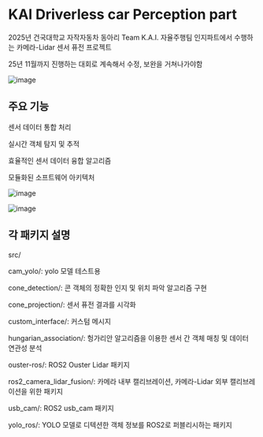 # KAI Driverless car Perception part
2025년 건국대학교 자작자동차 동아리 Team K.A.I. 자율주행팀 인지파트에서 수행하는 카메라-Lidar 센서 퓨전 프로젝트

25년 11월까지 진행하는 대회로 계속해서 수정, 보완을 거쳐나가야함

![image](https://github.com/user-attachments/assets/bcd8d80c-b775-45ca-acee-663a4a0505c6)


## 주요 기능

센서 데이터 통합 처리

실시간 객체 탐지 및 추적

효율적인 센서 데이터 융합 알고리즘

모듈화된 소프트웨어 아키텍처

![image](https://github.com/user-attachments/assets/7994dcb9-d394-47d4-9ba4-cea586f759c8)

![image](https://github.com/user-attachments/assets/ed3515d1-219f-4d4a-ba44-c4e17d99bb89)



## 각 패키지 설명

src/

cam_yolo/: yolo 모델 테스트용

cone_detection/: 콘 객체의 정확한 인지 및 위치 파악 알고리즘 구현

cone_projection/: 센서 퓨전 결과를 시각화

custom_interface/: 커스텀 메시지

hungarian_association/: 헝가리안 알고리즘을 이용한 센서 간 객체 매칭 및 데이터 연관성 분석

ouster-ros/: ROS2 Ouster Lidar 패키지

ros2_camera_lidar_fusion/: 카메라 내부 캘리브레이션, 카메라-Lidar 외부 캘리브레이션을 위한 패키지

usb_cam/: ROS2 usb_cam 패키지

yolo_ros/: YOLO 모델로 디텍션한 객체 정보를 ROS2로 퍼블리시하는 패키지
